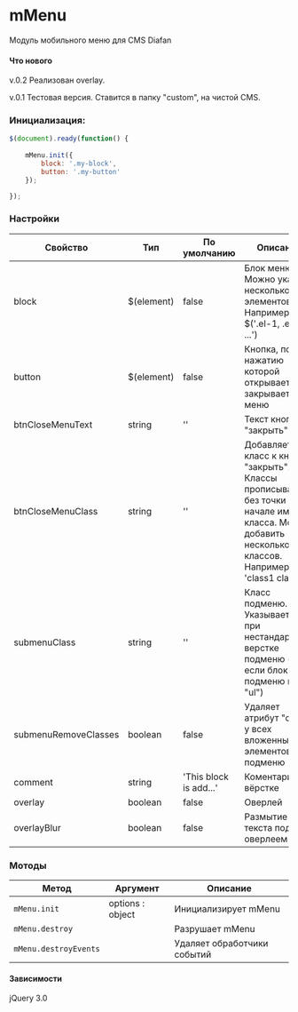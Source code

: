 # mMenu
Модуль мобильного меню для CMS Diafan

#### Что нового
v.0.2 Реализован overlay.

v.0.1 Тестовая версия. Ставится в папку "custom", на чистой CMS.

### Инициализация:
```javascript
$(document).ready(function() {
	
	mMenu.init({
		block: '.my-block',
		button: '.my-button'
	});

});
```

### Настройки

Свойство | Тип | По умолчанию | Описание
------ | ---- | ------- | -----------
block | $(element) | false | Блок меню. Можно указать несколько элементов. Например: $('.el-1, .el-2, ...')
button | $(element) | false | Кнопка, по нажатию которой открывается/закрывается меню
btnCloseMenuText | string | '' | Текст кнопки "закрыть"
btnCloseMenuClass | string | '' | Добавляет класс к кнопке "закрыть". Классы прописываются без точки в начале имени класса. Можно добавить несколько классов. Например: 'class1 class2'.
submenuClass | string | '' | Класс подменю. Указывается при нестандартной верстке подменю (т.е если блок подменю не "ul")
submenuRemoveClasses | boolean | false | Удаляет атрибут "class" у всех вложенных элементов подменю
comment | string | 'This block is add...' | Коментарий в вёрстке
overlay | boolean | false | Оверлей
overlayBlur | boolean | false | Размытие текста под оверлеем

### Мотоды

Метод | Аргумент | Описание
------ | -------- | -----------
`mMenu.init` | options : object | Инициализирует mMenu
`mMenu.destroy` | | Разрушает mMenu
`mMenu.destroyEvents` | | Удаляет обработчики событий

#### Зависимости

jQuery 3.0